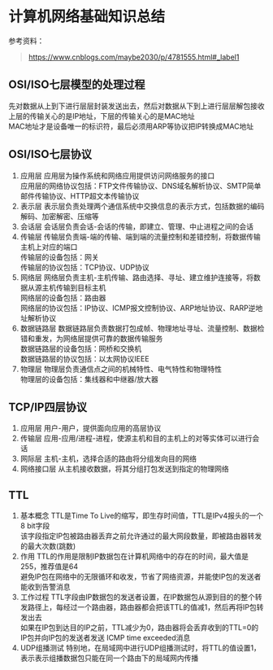 # 计算机网络基础知识总结

参考资料：  
> https://www.cnblogs.com/maybe2030/p/4781555.html#_label1

## OSI/ISO七层模型的处理过程
先对数据从上到下进行层层封装发送出去，然后对数据从下到上进行层层解包接收  
上层的传输关心的是IP地址，下层的传输关心的是MAC地址  
MAC地址才是设备唯一的标识符，最后必须用ARP等协议把IP转换成MAC地址  

## OSI/ISO七层协议
1. 应用层
应用层为操作系统和网络应用提供访问网络服务的接口  
应用层的网络协议包括：FTP文件传输协议、DNS域名解析协议、SMTP简单邮件传输协议、HTTP超文本传输协议  
2. 表示层
表示层负责处理两个通信系统中交换信息的表示方式，包括数据的编码解码、加密解密、压缩等  
3. 会话层
会话层负责会话-会话的传输，即建立、管理、中止进程之间的会话  
4. 传输层
传输层负责端-端的传输、端到端的流量控制和差错控制，将数据传输主机上对应的端口  
传输层的设备包括：网关  
传输层的协议包括：TCP协议、UDP协议  
5. 网络层
网络层负责主机-主机传输、路由选择、寻址、建立维护连接等，将数据从源主机传输到目标主机  
网络层的设备包括：路由器  
网络层的协议包括：IP协议、ICMP报文控制协议、ARP地址协议、RARP逆地址解析协议  
6. 数据链路层
数据链路层负责数据打包成帧、物理地址寻址、流量控制、数据检错和重发，为网络层提供可靠的数据传输服务  
数据链路层的设备包括：网桥和交换机  
数据链路层的协议包括：以太网协议IEEE  
7. 物理层
物理层负责通信点之间的机械特性、电气特性和物理特性  
物理层的设备包括：集线器和中继器/放大器  


## TCP/IP四层协议
1. 应用层
用户-用户，提供面向应用的高层协议  
2. 传输层
应用-应用/进程-进程，使源主机和目的主机上的对等实体可以进行会话  
3. 网际层
主机-主机，选择合适的路由将分组发向目的网络  
4. 网络接口层
从主机接收数据，将其分组打包发送到指定的物理网络  


## TTL
1. 基本概念
TTL是Time To Live的缩写，即生存时间值，TTL是IPv4报头的一个8 bit字段  
该字段指定IP包被路由器丢弃之前允许通过的最大网段数量，即被路由器转发的最大次数(跳数)  
2. 作用
TTL的作用是限制IP数据包在计算机网络中的存在的时间，最大值是255，推荐值是64  
避免IP包在网络中的无限循环和收发，节省了网络资源，并能使IP包的发送者能收到告警消息  
3. 工作过程
TTL字段由IP数据包的发送者设置，在IP数据包从源到目的的整个转发路径上，每经过一个路由器，路由器都会把该TTL的值减1，然后再将IP包转发出去  
如果在IP包到达目的IP之前，TTL减少为0，路由器将会丢弃收到的TTL=0的IP包并向IP包的发送者发送 ICMP time exceeded消息  
4. UDP组播测试
特别地，在局域网中进行UDP组播测试时，将TTL的值设置1，表示表示组播数据包只能在同一个路由下的局域网内传播  